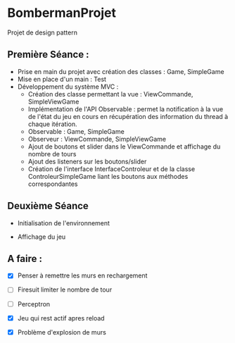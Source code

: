 # BombermanProjet
Projet de design pattern

## Première Séance : 
  * Prise en main du projet avec création des classes : Game, SimpleGame
  * Mise en place d'un main : Test
  * Développement du système MVC :
    * Création des classe permettant la vue : ViewCommande, SimpleViewGame
    * Implémentation de l'API Observable : permet la notification à la vue de l'état du jeu en cours en récupération des information du thread à chaque itération.
    * Observable : Game, SimpleGame
    * Observeur : ViewCommande, SimpleViewGame
	* Ajout de boutons et slider dans le ViewCommande et affichage du nombre de tours
	* Ajout des listeners sur les boutons/slider
	* Création de l'interface InterfaceControleur et de la classe ControleurSimpleGame liant les boutons aux méthodes correspondantes


## Deuxième Séance
  * Initialisation de l'environnement

  * Affichage du jeu
  
## A faire :
   - [x] Penser à remettre les murs en rechargement
   - [ ] Firesuit limiter le nombre de tour
   - [ ] Perceptron 
   - [x] Jeu qui rest actif apres reload
   - [x] Problème d'explosion de murs
   